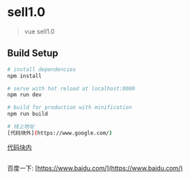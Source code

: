 # sell1.0

> vue sell1.0

## Build Setup

``` bash
# install dependencies
npm install

# serve with hot reload at localhost:8080
npm run dev

# build for production with minification
npm run build

# 线上地址
[代码块外](https://www.google.com/)

```
[代码块内](https://www.google.com/)
```

```
百度一下: [https://www.baidu.com/](https://www.baidu.com/)











